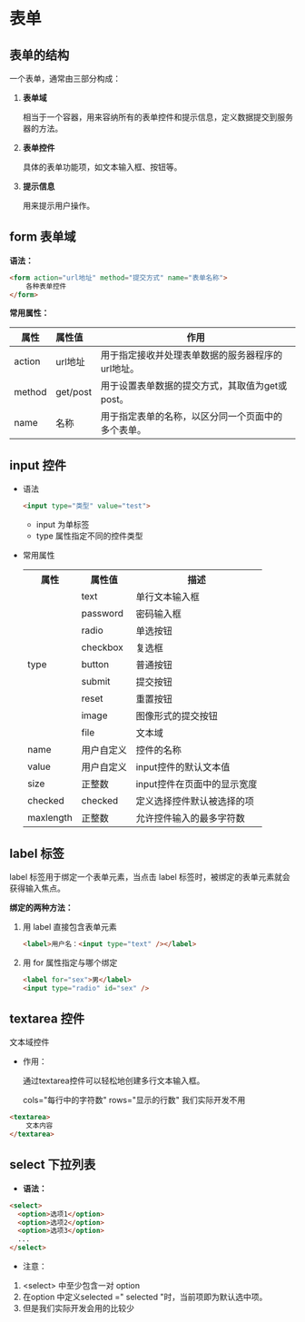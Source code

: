 # 表单



## 表单的结构

一个表单，通常由三部分构成：

1. **表单域**

    相当于一个容器，用来容纳所有的表单控件和提示信息，定义数据提交到服务器的方法。

2. **表单控件**

    具体的表单功能项，如文本输入框、按钮等。

3. **提示信息**

    用来提示用户操作。



## form 表单域

**语法：**

```html
<form action="url地址" method="提交方式" name="表单名称">
    各种表单控件
</form>
```

**常用属性：**

| 属性   | 属性值   | 作用                                               |
| ------ | :------- | -------------------------------------------------- |
| action | url地址  | 用于指定接收并处理表单数据的服务器程序的url地址。  |
| method | get/post | 用于设置表单数据的提交方式，其取值为get或post。    |
| name   | 名称     | 用于指定表单的名称，以区分同一个页面中的多个表单。 |



## input 控件

* 语法

    ```html
    <input type="类型" value="test">
    ```

    * input 为单标签
    * type 属性指定不同的控件类型

* 常用属性

    <table>
        <tr>
        	<th>属性</th>
            <th>属性值</th>
            <th>描述</th>
        </tr>
        <tr>
        	<td rowspan = 9>type</td>
            <td>text</td>
            <td>单行文本输入框</td>
        </tr>
        <tr>
        	<td>password</td>
            <td>密码输入框</td>
        </tr>
        <tr>
    	<td>radio</td>
            <td>单选按钮</td>
        </tr>
        <tr>
        	<td>checkbox</td>
            <td>复选框</td>
        </tr>
        <tr>
        	<td>button</td>
            <td>普通按钮</td>
        </tr>
        <tr>
            <td>submit</td>
        	<td>提交按钮</td>
        </tr>
        <tr>
        	<td>reset</td>
            <td>重置按钮</td>
        </tr>
        <tr>
        	<td>image</td>
            <td>图像形式的提交按钮</td>
        </tr>
        <tr>
        	<td>file</td>
            <td>文本域</td>
        </tr>
        <tr>
        	<td>name</td>
        	<td>用户自定义</td>
            <td>控件的名称</td>
        </tr>
        <tr>
        	<td>value</td>
        	<td>用户自定义</td>
            <td>input控件的默认文本值</td>
        </tr>
    	<tr>
    		<td>size</td>
    		<td>正整数</td>
    		<td>input控件在页面中的显示宽度</td>
    	</tr>
        <tr>
        	<td>checked</td>
        	<td>checked</td>
        	<td>定义选择控件默认被选择的项</td>
        </tr>
        <tr>
        	<td>maxlength</td>
            <td>正整数</td>
            <td>允许控件输入的最多字符数</td>
        </tr>
    </table>



## label 标签

label 标签用于绑定一个表单元素，当点击 label 标签时，被绑定的表单元素就会获得输入焦点。

**绑定的两种方法：**

1. 用 label 直接包含表单元素

    ```html
    <label>用户名：<input type="text" /></label>
    ```

2. 用 for 属性指定与哪个绑定

    ```html
    <label for="sex">男</label>
    <input type="radio" id="sex" />
    ```



## textarea 控件

文本域控件

* 作用：

    通过textarea控件可以轻松地创建多行文本输入框。

    cols="每行中的字符数" rows="显示的行数"  我们实际开发不用

```html
<textarea>
	文本内容
</textarea>
```



## select 下拉列表

* **语法：**

```html
<select>
  <option>选项1</option>
  <option>选项2</option>
  <option>选项3</option>
  ...
</select>
```

* 注意：

1. &lt;select&gt;  中至少包含一对 option 
2. 在option 中定义selected =" selected "时，当前项即为默认选中项。
3. 但是我们实际开发会用的比较少